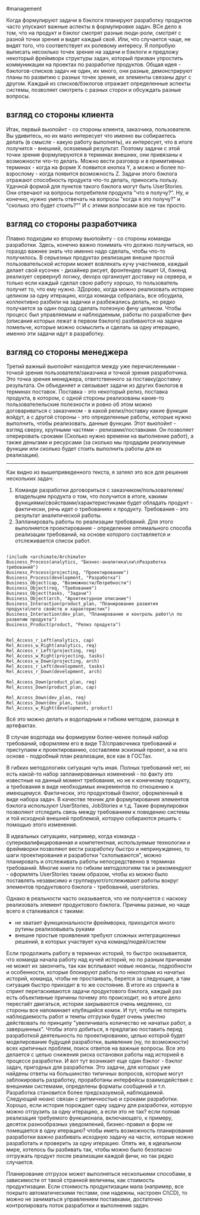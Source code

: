 #management 

Когда формулируют задачи в бэклоги планируют разработку продуктов часто упускают важные аспекты в формулировке задач. ВСе дело в том, что на продукт и бэклог смотрят разные люди-роли, смотрят с разной точки зрения и видят каждый своё. Или, что случается чаще, не видят того, что соответствует их ролевому интересу.
Я попробую выписать несоклько точек зрения на задачи и бэклоги и предложу некоторый фреймворк структуры задач, который призван упростить коммуникации на проектах по разработке продуктов.
Общая идея - бэклогов-списков задач не один, их много, они разные, демонстрируют планы по развитию с разных точек зрения, их элементы связаны друг с другом. Каждый из списков/бэклогов отражает определенные аспекты системы, позволяет смотреть с разных сторон и обсуждать разные вопросы.



## взгляд со стороны клиента
Итак, первый вьюпойнт - со стороны клиента, заказчика, пользователя. Вы удивитесь, но их мало интересует что именно вы собираетесь делать (в смысле - какую работу выполнять), их интересует, что в итоге получится - внешний, осязаемый результат. Поэтому задачи с этой точки зрения формулируются в терминах внешних, они привязаны к возможности что-то делать. Можно вести разговор и в примитивных терминах - когда на форме Х появится кнопка Y, а можно и более по-взрослому - когда появится возможность Z.
Задачи этого бэклога отражают способность продукта что-то делать, приносить пользу. Удачной формой для пунктов такого бэклога могут быть UserStories.
Они отвечают на вопросы потребителя продукта "что я получу?". Ну, и конечно, нужно уметь отвечать на вопросы "когда я это получу?" и "сколько это будет стоить?"" И с этими вопросами все не так просто.

## взгляд со стороны разработчика
Плавно подходим ко второму вьюпойнту - со стороны команды разработки. Здесь, конечно важно понимать что должно получиться, но гораздо важнее знать что именно надо сделать, чтобы что-то получилось. В серьезных продуктах реализация внешне простой пользовательской истории может вовлекать кучу участников, каждый делает свой кусочек - дизайнер рисует, фронтендер пишет UI, бэкенд реализует сервернуб логику, devops организует доставку на сервера, и только если каждый сделал свою работу хорошо, то пользователь получит то, что ему нужно. ЗДорово, когда можно реализовать историю целиком за одну итерацию, когда команда собралась, все обсудила, коллективно разбили на задачки и разбежались делать, но редко получается за один подход сделать полезную фичу целиком. Чтобы процесс был управляемым и наблюдаемым, работы по разработке фич (описания которых лежат в первом бэклоге) разбиваются на задачи помельче, которые можно осмыслить и сделать за одну итерацию, именно эти задачи идут в разработку.

## взгляд со стороны менеджера
Третий важный вьюпойнт находится между уже перечисленными - точкой зрения пользователя/заказчика и точкой зрения разработчика. Это точка зрения менеджера, ответственного за поставку/доставку результата. Он объединяет и связывает задачи из других бэклогов в терминах поставок. Поставка - это некоторый релиз, поставка продукта, в котором, с одной стороны реализованы какие-то пользователельские полезности и ровно об этом можно договариваться с заказчиком - в какой релиз/поставку какие функции войдут, а с другой стороны - это определенные работы, которые нужно выполнить, чтобы  реализовать. данные функции. Этот вьюпойнт - взгляд сверху, крупными частями - релизами/поставками. Он позволяет оперировать сроками (Сколько нужно времени на выполнение работ), а также деньгами и ресурсами (за сколько мы продадим реализуемые функции или сколько будет стоить выполнить работы для их реализации). 

---
Как видно из вышеприведенного текста, я затеял это все для решения нескольких  задач:
1. Команде разработки договориться с заказчиком/пользователем/владельцем продукта о том, что получится в итоге, какими функциями/свойствами/характеристиками будет обладать продукт - фактически, речь идет о требованиях к продукту. Требования - это результат аналитической работы.
2. Запланировать работы по реализации требований. Для этого выполняется проектирование - определение оптимального способа реализации требований, на основе которого составляется и отслеживается список работ. 

```plantuml

!include <archimate/Archimate>
Business_Process(analytics, "Бизнес-аналитика\nи\nРазработка требований") 
Business_Process(projecting, "Проектирование") 
Business_Process(development, "Разработка") 
Business_Object(cap, "Возможности/Потребности") 
Business_Object(req, "Требования") 
Business_Object(tasks, "Задачи") 
Business_Object(arch, "Архитектурное описание") 
Business_Interaction(product_plan, "Планирование развития продукта\nего свойств и характеристик")
Business_Interaction(dev_plan, "Планирование и контроль работ\n по развитию продукта")
Business_Product(product, "Релиз продукта")


Rel_Access_r_Left(analytics, cap)
Rel_Access_w_Right(analytics, req) 
Rel_Access_r_Left(projecting, req)
Rel_Access_w_Right(projecting, tasks) 
Rel_Access_w_Down(projecting, arch) 
Rel_Access_r_Left(development, tasks)
Rel_Access_r_Down(development, arch)

Rel_Access_Down(product_plan, req)
Rel_Access_Down(product_plan, cap)

Rel_Access_Down(dev_plan, req)
Rel_Access_Down(dev_plan, tasks)
Rel_Access_w_Right(development, product)

```

Всё это можно делать и водопадным и гибким методом, разница в артефактах.

В случае водопада мы формируем более-менее полный набор требований, оформляем его в виде ТЗ/справочника требований и приступаем к проектированию, составляем эскизный проект, а на его основе - подробный план реализации, все как в ГОСТах.

В гибких методологиях ситуация чуть иная. Полных требований нет, но есть какой-то набор запланированных изменений - по факту это известные на данный момент требования, но не к конечному продукту, а требования в виде необходимых инкрементов по отношению к имеющемуся. Фактически, это  продуктовый бэклог, оформленный в виде набора задач. В качестве техник для формулирования элементов бэклога используют UserStories, JobStories и т.д. Такие формулировки позволяют отследить связь между требованием к поведению системы и той исходной внешней проблемой, которую собираются решить с помощью этого изменения.

В идеальных ситуациях, например, когда команда - суперквалифицированная и компетентная, используемые технологии и фреймворки позволяют вести разработку быстро и непринужденно, то шаги проектирования и разработки "схлопываются", можно планировать и отслеживать работы непосредственно в терминах требований. Многие книги по гибким методологиям так и рекомендуют - оформлять UserStories таким образом, чтобы из можно было поставлять независимо и группируют/отслеживают работы вокруг элементов продуктового бэклога - требований, userstories.

Однако в реальности часто оказывается, что не получается с наскоку реализовать элемент продуктового бэклога. Причины разные, но чаще всего я сталкивался с такими:
- не хватает функциональности фреймворка, приходится много рутины реализовывать руками
- внешне простые проявления требуют сложных интеграционных решений, в которых участвует куча команд/людей/систем

Если продолжить работу в терминах историй, то быстро оказывается, что команда начала работу над кучей историй, но по разным причинам не может их закончить, так как всплывают новые нюансы, подробности и особенности, которые блокируют работы по некоторым из начатых историй, команда, чтобы не простаивать, берется за следующие, а там ситуация быстро приходит в то же состояние. В итоге из спринта в спринт перетаскиваются задачи продуктового бэклога, каждый раз есть объективные причины почему это происходит, но в итоге дело перестаёт двигаться, истории закрываются очень медленно, со стороны все напоминает клубящийся комок.
И тут, чтобы не потерять наблюдаемость работ и темпы отгрузки будет очень уместно действовать по принципу "увеличивать  количество не начатых работ, а завершенных". Чтобы этого добиться, я предлагаю поставить перед разработкой деятельность по проектированию, целью которой будет моделирование будущей разработки, выявление (ну, по возможности) всех критичных проблем, поиск ответов на важные вопросы. Все это делается с целью снижения риска остановки работы над историей в процессе разработки. И вот тут возникает еще один бэклог - бэклог задач, пригодных для разработки. Это задачи, для которых уже найдены ответы на большинство типичных вопросов, которые могут заблокировать разработку, проработаны интерфейсы взаимодействия с внешними системами, определены форматы сообщений и т.п. Разработка становится более предсказуемой, наблюдаемой. 
Следующий нюанс связан с ритмичностью и сроками разработки. Хорошо, если история порождает одну задачу для разработки, которую можно отгрузить за одну итерацию, а если это не так? если полная реализация требуемого функционала, включающего, к примеру, десяток разнообразных уведомлений, бизнес-правил и форм не помещается в одну итерацию? чтобы иметь возможность планирования разработки важно разбивать исходную задачу на части, которые можно разработать и проверить за одну итерацию.
Опять же, в идеальном мире, хотелось бы разбивать так, чтобы можно было безопасно отгружать продукт после реализации каждой фичи, но так редко случается.

Планирование отгрузок может выполняться несколькими способами, в зависимости от такой странной величины, как стоимость продуктизации. Если стоимость продуктизации мала (например, все покрыто автоматическими тестами, они надежны, настроен CI\CD), то можно не заниматься управлением поставками, достаточно контролировать поток разработки и выполнения задач.
